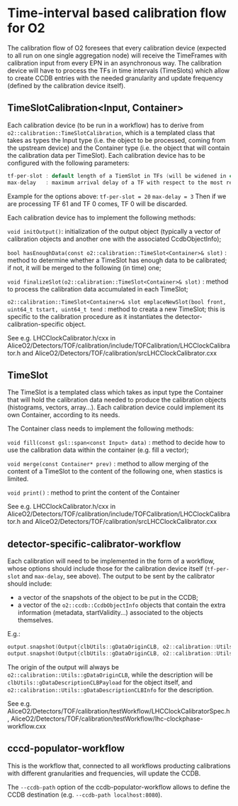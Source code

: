 <!-- doxy
\page refDetectorsCalibration Module 'Detectors/Calibration'
/doxy -->

# Time-interval based calibration flow for O2

The calibration flow of O2 foresees that every calibration device (expected to all run on one single aggregation node) will receive the TimeFrames with calibration input from every EPN in an asynchronous way. The calibration device will have to process the TFs in time intervals (TimeSlots) which allow to create CCDB entries with the needed granularity and update frequency (defined by the calibration device itself).

## TimeSlotCalibration<Input, Container>
Each calibration device (to be run in a workflow) has to derive from `o2::calibration::TimeSlotCalibration`, which is a templated class that takes as types the Input type (i.e. the object to be processed, coming from the upstream device) and the Container type (i.e. the object that will contain the calibration data per TimeSlot). Each calibration device has to be configured with the following parameters:

```cpp
tf-per-slot : default length of a TiemSlot in TFs (will be widened in case of too little statistics)
max-delay   : maximum arrival delay of a TF with respect to the most recent one processed; units in number of TimeSlots; if beyond this, the TF will be considered too old, and discarded.
```
Example for the options above: 
`tf-per-slot = 20`
`max-delay = 3`
Then if we are processing TF 61 and TF 0 comes, TF 0 will be discarded.

Each calibration device has to implement the following methods:

`void initOutput()`: initialization of the output object (typically a vector of calibration objects and another one with the associated CcdbObjectInfo);

`bool hasEnoughData(const o2::calibration::TimeSlot<Container>& slot)` : method to determine whether a TimeSlot has enough data to be calibrated; if not, it will be merged to the following (in time) one;

`void finalizeSlot(o2::calibration::TimeSlot<Container>& slot)` : method to process the calibration data accumulated in each TimeSlot;

`o2::calibration::TimeSlot<Container>& slot emplaceNewSlot(bool front, uint64_t tstart, uint64_t tend` : method to creata a new TimeSlot; this is specific to the calibration procedure as it instantiates the detector-calibration-specific object.

See e.g. LHCClockCalibrator.h/cxx in AliceO2/Detectors/TOF/calibration/include/TOFCalibration/LHCClockCalibrator.h and  AliceO2/Detectors/TOF/calibration/srcLHCClockCalibrator.cxx

## TimeSlot<Container>
The TimeSlot is a templated class which takes as input type the Container that will hold the calibration data needed to produce the calibration objects (histograms, vectors, array...). Each calibration device could implement its own Container, according to its needs.

The Container class needs to implement the following methods:

`void fill(const gsl::span<const Input> data)`  : method to decide how to use the calibration data within the container (e.g. fill a vector);

`void merge(const Container* prev)` : method to allow merging of the content of a TimeSlot to the content of the following one, when stastics is limited.

`void print()` : method to print the content of the Container

See e.g. LHCClockCalibrator.h/cxx in AliceO2/Detectors/TOF/calibration/include/TOFCalibration/LHCClockCalibrator.h and  AliceO2/Detectors/TOF/calibration/srcLHCClockCalibrator.cxx

## detector-specific-calibrator-workflow

Each calibration will need to be implemented in the form of a workflow, whose options should include those for the calibration device itself (`tf-per-slot` and `max-delay`, see above).
The output to be sent by the calibrator should include:

- a vector of the snapshots of the object to be put in the CCDB;
- a vector of the `o2::ccdb::CcdbObjectInfo` objects that contain the extra
information (metadata, startValidity...) associated to the objects themselves.

E.g.:

```c++
output.snapshot(Output{clbUtils::gDataOriginCLB, o2::calibration::Utils::gDataDescriptionCLBPayload, i}, *image.get()); // vector<char>
output.snapshot(Output{clbUtils::gDataOriginCLB, o2::calibration::Utils::gDataDescriptionCLBInfo, i}, w);               // root-serialized
```
The origin of the output will always be `o2::calibration::Utils::gDataOriginCLB`, while the description will be `clbUtils::gDataDescriptionCLBPayload` for the object itself, and `o2::calibration::Utils::gDataDescriptionCLBInfo` for the description.

See e.g. AliceO2/Detectors/TOF/calibration/testWorkflow/LHCClockCalibratorSpec.h,  AliceO2/Detectors/TOF/calibration/testWorkflow/lhc-clockphase-workflow.cxx 

## cccd-populator-workflow

This is the workflow that, connected to all workflows producting calibrations with different granularities and frequencies, will update the CCDB.

The `--ccdb-path` option of the ccdb-populator-workflow allows to define the CCDB destination (e.g. `--ccdb-path localhost:8080`).

